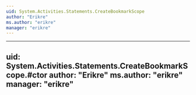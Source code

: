 ```yaml
---
uid: System.Activities.Statements.CreateBookmarkScope
author: "Erikre"
ms.author: "erikre"
manager: "erikre"
---
```


---
uid: System.Activities.Statements.CreateBookmarkScope.#ctor
author: "Erikre"
ms.author: "erikre"
manager: "erikre"
---
